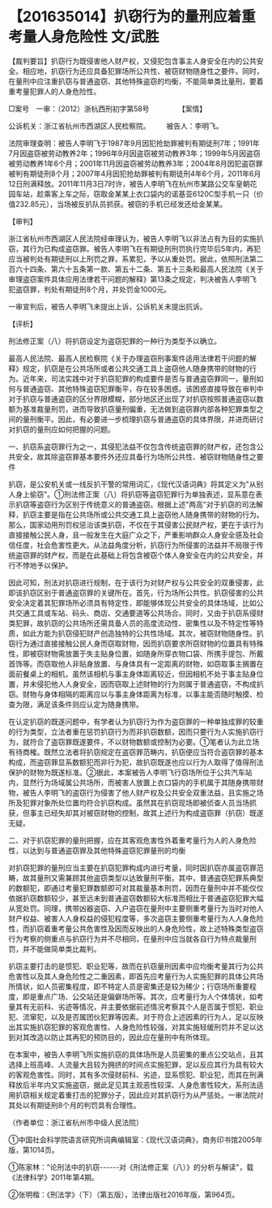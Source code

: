 # 【201635014】扒窃行为的量刑应着重考量人身危险性 文/武胜

【裁判要旨】扒窃行为既侵害他人财产权，又侵犯包含事主人身安全在内的公共安全。相应地，扒窃行为还应具备犯罪场所公共性、被窃财物随身性之要件。同时，在量刑中应注重扒窃与普通盗窃、其他特殊盗窃的均衡，不能简单类比量刑，要着重考量犯罪人的人身危险性。

□案号　一审：（2012）浙杭西刑初字第58号 　　 　　【案情】

公诉机关：浙江省杭州市西湖区人民检察院。 　　被告人：李明飞。

法院审理查明：被告人李明飞于1987年9月因犯抢劫罪被判有期徒刑7年；1991年7月因盗窃被劳动教养2年；1996年9月因盗窃被劳动教养3年；1999年5月因盗窃被劳动教养1年6个月；2001年11月因盗窃被劳动教养3年；2004年8月因犯盗窃罪被判有期徒刑8个月；2007年4月因犯抢劫罪被判有期徒刑4年6个月，2011年6月12日刑满释放。2011年11月3日7时许，被告人李明飞在杭州市某路公交车皇朝花园车站，趁乘客上车之际，窃取金某某上衣口袋内的诺基亚6120C型手机一只（价值232.85元），当场被反扒队员抓获。被窃的手机已经发还给金某某。

【审判】

浙江省杭州市西湖区人民法院经审理认为，被告人李明飞以非法占有为目的实施扒窃，其行为已构成盗窃罪。被告人李明飞在有期徒刑刑罚执行完毕后5年内，再犯应当被判处有期徒刑以上刑罚之罪，系累犯，予以从重处罚。据此，依照刑法第二百六十四条、第六十五条第一款、第五十二条、第五十三条和最高人民法院《关于审理盗窃案件具体应用法律若干问题的解释》第13条之规定，判决被告人李明飞犯盗窃罪，判处有期徒刑8个月，并处罚金1000元。

一审宣判后，被告人李明飞未提出上诉，公诉机关未提出抗诉。

【评析】

刑法修正案（八）将扒窃设定为盗窃犯罪的一种行为类型予以确立。

最高人民法院、最高人民检察院《关于办理盗窃刑事案件适用法律若干问题的解释》规定，扒窃是在公共场所或者公共交通工具上盗窃他人随身携带的财物的行为。近年来，司法实践中对于扒窃犯罪的构成要件是否与普通盗窃罪同一，量刑如何与普通盗窃、其他特殊盗窃犯罪衡平，存在较多困惑。该困惑直接导致在审判中对于扒窃与普通盗窃的区分界限模糊，部分地区还出现了对扒窃按照普通盗窃以数额为基准裁量刑罚，进而导致扒窃量刑偏重，无法做到盗窃罪内部各种犯罪类型之间的量刑衡平。因此，有必要进一步梳理扒窃与普通盗窃的具体界限，并进而研讨对扒窃的量刑应如何把握的问题。

一、扒窃系盗窃罪行为之一，其侵犯法益不仅包含传统盗窃罪的财产权，还包含公共安全，故其除盗窃罪基本要件外还应具备行为场所公共性、被窃财物随身性之要件

扒窃，是公安机关或一线反扒干警的常用词汇，《现代汉语词典》将其定义为"从别人身上偷窃"。①刑法修正案（八）将扒窃等盗窃犯罪行为单独表述，显系意在表示扒窃等盗窃行为区别于传统意义的普通盗窃。根据上述"两高"对于扒窃的司法解释，扒窃主要是指在公共场所或公共交通工具上盗窃他人随身携带的财物的行为。那么，国家动用刑罚权惩治该类扒窃，不仅在于其侵害公民财产权，更在于该行为直接接触公民人身，且一般发生在大庭广众之下，严重影响群众人身安全感及社会信任度，社会危害性更大。从法益角度分析，扒窃行为所侵害的法益并不局限于传统盗窃罪的财产权，而是在此基础上将包含被窃个体人身安全在内的公共安全，并行不悖地予以保护。

因此可知，刑法对扒窃进行规制，在于该行为对财产权与公共安全的双重侵害，此即该扒窃区别于普通盗窃罪的关键所在。首先，行为场所公共性。扒窃侵害的公共安全决定着其犯罪场所必须具有特定性，即能够体现公共安全的具体场域，比如公共交通工具或车站、码头、商店、交通要道等公共场合。同时，又由于扒窃系侵财类犯罪，故扒窃的公共场所还需具备人员的高度流动性、密集性以及不特定性等特质，如此方能为扒窃侵犯财产创造独特的公共性场域。其次，被窃财物随身性。扒窃行为通过直接接触公民人身而窃取财物，因而扒窃要求所窃财物的位置具有特殊性，即被窃财物需放置于失主贴身位置，如随身所穿衣物口袋、所携手提包、所戴首饰等。而窃取他人非贴身放置、与身体具有一定距离的财物，如窃取事主搁置在面前餐桌上的相机，虽然该相机与事主身体距离较近，但因相机不处于事主贴身位置，并未侵犯他人人身安全，因而窃取上述财物的行为则属于普通盗窃，不构成扒窃。财物与身体相隔的距离应以与事主身体距离为标准，以事主能否随时触摸、检查为限，满足该条件则应认定为随身携带。

在认定扒窃的既遂问题中，有学者认为扒窃行为作为盗窃罪的一种单独成罪的较重的行为类型，立法者重在惩罚扒窃行为而非扒窃数额，因而只要行为人实施扒窃行为，就符合了盗窃罪既遂要件，不以财物数额或控制为必要。①笔者认为此立场有待商榷。既然立法者将扒窃规定在盗窃罪范畴内，扒窃便应当符合盗窃罪的基本构成，而盗窃罪显系数额犯而非行为犯，故扒窃既遂也应以行为人取得了值得刑法保护的财物为既遂标准。②据此，本案被告人李明飞行窃场所位于公共汽车站内，显然行为场域属公共场所，而被害人放置上衣口袋内的手机属于其随身携带财物，被告人李明飞的盗窃行为侵害了他人财产权及公共安全双重法益，且实施之场所及犯罪对象所处位置均符合扒窃构成。虽然其在扒窃现场即被侦查人员当场抓获，但事主已经失却其对被窃财物的控制，故其上述行为构成盗窃罪（扒窃）既遂无疑。

二、对于扒窃犯罪的量刑把握，应在其客观危害性外着重考量行为人的人身危险性，以达到与普通盗窃罪及其他特殊盗窃犯罪量刑的均衡

对扒窃犯罪的量刑应当主要在扒窃犯罪构成内进行考量，同时因扒窃亦属盗窃罪范畴，故其量刑又需兼顾其他盗窃类型以达致量刑平衡。其中，普通盗窃犯罪系典型的数额犯，即通过考量犯罪数额即可对其裁量基本刑罚，因而在量刑中并不能仅仅依据扒窃数额较少，甚至远未到普通盗窃数额较大标准而相比于普通盗窃犯罪大幅从宽处罚。同理，携带凶器盗窃、入户盗窃在量刑中主要侧重考量行为当时对他人财产权益、被害人人身权益的侵犯程度等，多次盗窃主要侧重考量行为人人身危险性，而扒窃着重考量公共危害性及因而反映出的人身危险性，故上述特殊类型盗窃行为考察的侧重点与扒窃行为并不尽相同，在量刑中应当就各自行为特点裁量刑罚，并不能做简单类比裁判。

扒窃主要打击的是惯犯、职业犯等，故而在扒窃量刑因素中应均衡考量其行为公共危害性以及其人身危险性之二重因素，即首先应考量行为人实施犯罪的具体公共场所情状，如人员密集程度，即不特定人员是密集还是较为稀少；行窃场所重要程度，即是重点广场、公交站还是偏僻场所等。其次，应考量行为人个体情状，如考量其有无前科、劣迹等情况，并主要依据前述情况考察其个人是否属于惯犯、职业犯、流窜犯，以及是否属团伙犯罪等因素。对于符合上述因素的行为人，足以反映出其实施扒窃犯罪的客观危害性、人身危险性较强，对其实施轻缓刑罚并不足以达到对其改造以防止其再犯的预防目的，因此应在量刑中有所体现。

在本案中，被告人李明飞所实施扒窃的具体场所是人员密集的重点公交站点，且其选择上班高峰、人流量大且较为拥挤的时间点实施犯罪，足以反应其行为具有较大的客观危害性。同时，其有多次侵财前科、劣迹，显系惯犯、职业犯，而其在刑满释放后半年内又实施盗窃，据此足见其主观恶性较深、人身危害性较大，系刑法适用扒窃相关规定着重打击的犯罪分子，因此应对其扒窃行为从严惩处。一审法院对其处以有期徒刑8个月的判罚具有合理性。

（作者单位：浙江省杭州市中级人民法院）

①中国社会科学院语言研究所词典编辑室：《现代汉语词典》，商务印书馆2005年版，第1014页。

①陈家林："论刑法中的扒窃------对《刑法修正案（八）》的分析与解读"，载《法律科学》2011年第4期。

②张明楷：《刑法学》（下）（第五版），法律出版社2016年版，第964页。